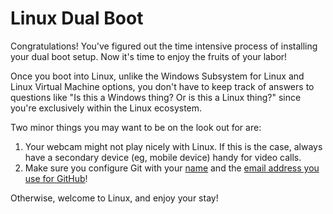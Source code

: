 # Linux Dual Boot

Congratulations! You've figured out the time intensive process of installing your dual boot setup. Now it's time to enjoy the fruits of your labor!

Once you boot into Linux, unlike the Windows Subsystem for Linux and Linux Virtual Machine options, you don't have to keep track of answers to questions like "Is this a Windows thing? Or is this a Linux thing?" since you're exclusively within the Linux ecosystem.

Two minor things you may want to be on the look out for are:

1. Your webcam might not play nicely with Linux. If this is the case, always have a secondary device \(eg, mobile device\) handy for video calls.
2. Make sure you configure Git with your [name](https://help.github.com/articles/setting-your-username-in-git/) and the [email address you use for GitHub](https://help.github.com/articles/setting-your-commit-email-address-in-git/)!

Otherwise, welcome to Linux, and enjoy your stay!

